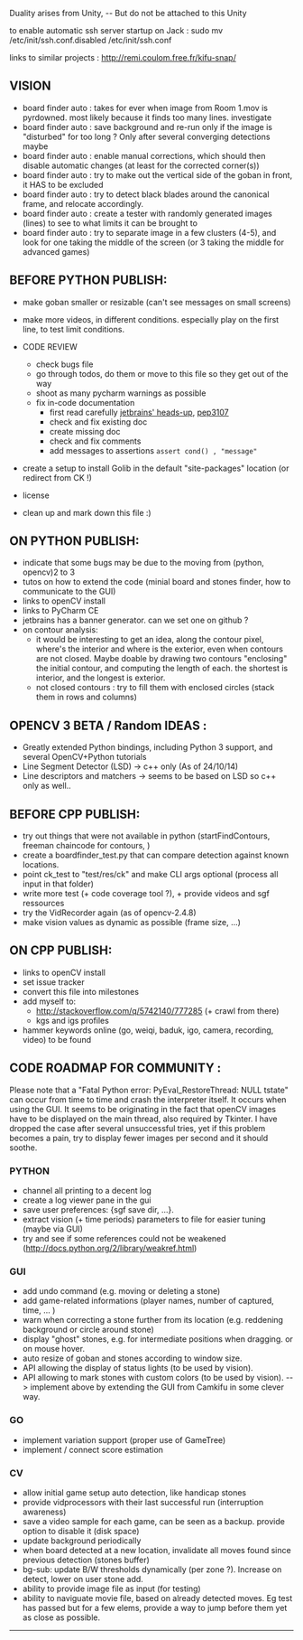 
Duality arises from Unity, -- But do not be attached to this Unity

to enable automatic ssh server startup on Jack :
sudo mv /etc/init/ssh.conf.disabled /etc/init/ssh.conf

links to similar projects : http://remi.coulom.free.fr/kifu-snap/


## VISION
- board finder auto : takes for ever when image from Room 1.mov is pyrdowned. most likely because it finds too many lines. investigate
- board finder auto : save background and re-run only if the image is "disturbed" for too long ? Only after several converging detections maybe
- board finder auto : enable manual corrections, which should then disable automatic changes (at least for the corrected corner(s))
- board finder auto : try to make out the vertical side of the goban in front, it HAS to be excluded
- board finder auto : try to detect black blades around the canonical frame, and relocate accordingly.
- board finder auto : create a tester with randomly generated images (lines) to see to what limits it can be brought to
- board finder auto : try to separate image in a few clusters (4-5), and look for one taking the middle of the screen (or 3 taking the middle for advanced games)


## BEFORE PYTHON PUBLISH:

- make goban smaller or resizable (can't see messages on small screens)
- make more videos, in different conditions. especially play on the first line, to test limit conditions.

- CODE REVIEW
    * check bugs file
    * go through todos, do them or move to this file so they get out of the way
    * shoot as many pycharm warnings as possible
    * fix in-code documentation
        - first read carefully [jetbrains' heads-up](https://www.jetbrains.com/pycharm/webhelp/documenting-source-code-in-pycharm.html), [pep3107](https://www.python.org/dev/peps/pep-3107/)
        - check and fix existing doc
        - create missing doc
        - check and fix comments
        - add messages to assertions  `assert cond() , "message"`
- create a setup to install Golib in the default "site-packages" location (or redirect from CK !)
- license
- clean up and mark down this file :)


## ON PYTHON PUBLISH:

- indicate that some bugs may be due to the moving from (python, opencv)2 to 3
- tutos on how to extend the code (minial board and stones finder, how to communicate to the GUI)
- links to openCV install
- links to PyCharm CE
- jetbrains has a banner generator. can we set one on github ?
- on contour analysis:
    * it would be interesting to get an idea, along the contour pixel, where's the interior and where is the exterior, even when contours are not closed. Maybe doable by drawing two contours "enclosing" the initial contour, and computing the length of each. the shortest is interior, and the longest is exterior.
    * not closed contours : try to fill them with enclosed circles (stack them in rows and columns)


## OPENCV 3 BETA / Random IDEAS :

- Greatly extended Python bindings, including Python 3 support, and several OpenCV+Python tutorials
- Line Segment Detector (LSD)     -> c++ only (As of 24/10/14)
- Line descriptors and matchers   -> seems to be based on LSD so c++ only as well..


## BEFORE CPP PUBLISH:

- try out things that were not available in python (startFindContours, freeman chaincode for contours, )
- create a boardfinder_test.py that can compare detection against known locations.
- point ck_test to "test/res/ck" and make CLI args optional (process all input in that folder)
- write more test (+ code coverage tool ?), + provide videos and sgf ressources
- try the VidRecorder again (as of opencv-2.4.8)
- make vision values as dynamic as possible (frame size, ...)


## ON CPP PUBLISH:

- links to openCV install
- set issue tracker
- convert this file into milestones
- add myself to:
    * http://stackoverflow.com/q/5742140/777285  (+ crawl from there)
    * kgs and igs profiles
- hammer keywords online (go, weiqi, baduk, igo, camera, recording, video) to be found


## CODE ROADMAP FOR COMMUNITY :

Please note that a "Fatal Python error: PyEval_RestoreThread: NULL tstate" can occur from time to time and crash the
interpreter itself. It occurs when using the GUI. It seems to be originating in the fact that openCV images have to
be displayed on the main thread, also required by Tkinter. I have dropped the case after several unsuccessful tries,
yet if this problem becomes a pain, try to display fewer images per second and it should soothe.


### PYTHON

- channel all printing to a decent log
- create a log viewer pane in the gui
- save user preferences: {sgf save dir, ...}.
- extract vision (+ time periods) parameters to file for easier tuning (maybe via GUI)
- try and see if some references could not be weakened  (http://docs.python.org/2/library/weakref.html)

### GUI

- add undo command (e.g. moving or deleting a stone)
- add game-related informations (player names, number of captured, time, ... )
- warn when correcting a stone further from its location (e.g. reddening background or circle around stone)
- display "ghost" stones, e.g. for intermediate positions when dragging. or on mouse hover.
- auto resize of goban and stones according to window size.
- API allowing the display of status lights (to be used by vision).
- API allowing to mark stones with custom colors (to be used by vision).
--> implement above by extending the GUI from Camkifu in some clever way.

### GO

- implement variation support (proper use of GameTree)
- implement / connect score estimation

### CV

- allow initial game setup auto detection, like handicap stones
- provide vidprocessors with their last successful run (interruption awareness)
- save a video sample for each game, can be seen as a backup. provide option to disable it (disk space)
- update background periodically
- when board detected at a new location, invalidate all moves found since previous detection (stones buffer)
- bg-sub: update B/W thresholds dynamically (per zone ?). Increase on detect, lower on user stone add.
- ability to provide image file as input (for testing)
- ability to naviguate movie file, based on already detected moves. Eg test has passed but for a few elems, provide a way to jump before them yet as close as possible.

---------------------------------------------------------------------------------------------------

